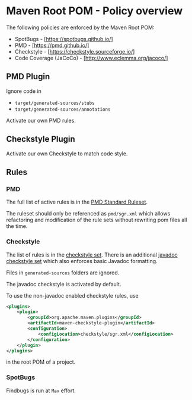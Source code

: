 # Maven Root POM - Policy overview

The following policies are enforced by the Maven Root POM:

* SpotBugs - [https://spotbugs.github.io/]
* PMD - [https://pmd.github.io/]
* Checkstyle - [https://checkstyle.sourceforge.io/]
* Code Coverage (JaCoCo) - [http://www.eclemma.org/jacoco/]

## PMD Plugin

Ignore code in

* `target/generated-sources/stubs`
* `target/generated-sources/annotations`

Activate our own PMD rules.

## Checkstyle Plugin

Activate our own Checkstyle to match code style.


## Rules

### PMD

The full list of active rules is in the [PMD Standard Ruleset](./maven-rules/src/main/resources/pmd/sgr/sgr-standard.xml).

The ruleset should only be referenced as `pmd/sgr.xml` which allows refactoring and modification of the rule sets without rewriting pom files all the time.

### Checkstyle

The list of rules is in the [checkstyle set](./maven-rules/src/main/resources/checkstyle/sgr.xml). There is an additional [javadoc checkstyle set](./maven-rules/src/main/resources/checkstyle/sgr-javadoc.xml) which also enforces basic Javadoc formatting.

Files in `generated-sources` folders are ignored.

The javadoc checkstyle is activated by default.

To use the non-javadoc enabled checkstyle rules, use

```xml
<plugins>
    <plugin>
        <groupId>org.apache.maven.plugins</groupId>
        <artifactId>maven-checkstyle-plugin</artifactId>
        <configuration>
            <configLocation>checkstyle/sgr.xml</configLocation>
        </configuration>
    </plugin>
</plugins>
```

in the root POM of a project.

### SpotBugs

Findbugs is run at `Max` effort.
